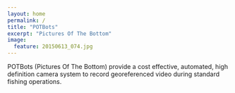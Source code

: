 ```yaml
---
layout: home
permalink: /
title: "POTBots"
excerpt: "Pictures Of The Bottom"
image:
  feature: 20150613_074.jpg
---
```


POTBots (Pictures Of The Bottom) provide a cost effective, automated, high definition camera system to record georeferenced video during standard fishing operations.
